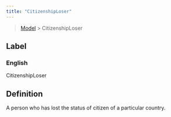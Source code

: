 ```yaml
---
title: "CitizenshipLoser"
---
```


> [Model](./../) > CitizenshipLoser

## Label

### English
CitizenshipLoser


## Definition
A person who has lost the status of citizen of a particular country. 


    
